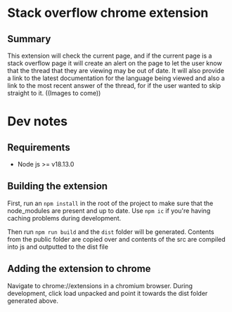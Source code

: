 # Stack overflow chrome extension
## Summary
This extension will check the current page, and if the current page is a stack overflow page it will create an alert on the page to let the user know that the thread that they are viewing may be out of date. It will also provide a link to the latest documentation for the language being viewed and also a link to the most recent answer of the thread, for if the user wanted to skip straight to it. ((Images to come))

# Dev notes
## Requirements
- Node js >= v18.13.0

## Building the extension
First, run an `npm install` in the root of the project to make sure that the node_modules are present and up to date. Use `npm ic` if you're having caching problems during development.

Then run `npm run build` and the `dist` folder will be generated. Contents from the public folder are copied over and contents of the src are compiled into js and outputted to the dist file

## Adding the extension to chrome
Navigate to chrome://extensions in a chromium browser. During development, click load unpacked and point it towards the dist folder generated above. 
